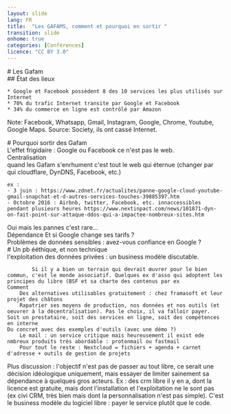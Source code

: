 ```yaml
---
layout: slide
lang: FR
title:  "Les GAFAMS, comment et pourquoi en sortir "
transition: slide
onhome: true
categories: [Conférences]
licence: "CC BY 3.0"
---
```


<section>
  
  <section data-markdown>
    # Les Gafam
  </section>

  <section data-markdown>
  ## État des lieux

    * Google et Facebook possèdent 8 des 10 services les plus utilisés sur Internet
    * 70% du trafic Internet transite par Google et Facebook
    * 34% du commerce en ligne est contrôlé par Amazon

  Note: Facebook, Whatsapp, Gmail, Instagram, Google, Chrome, Youtube, Google Maps. Source: Society, ils ont cassé Internet.
  </section>
  
</section>

<section>

  <section data-markdown>
      # Pourquoi sortir des Gafam
  </section>

  <section data-markdown>
    L'effet frigidaire :
    Google ou Facebook ce n'est pas le web. 
  </section>

  <section data-markdown>
    Centralisation 
  </section>

  <section data-markdown>
    quand les Gafam s'enrhument c'est tout le web qui éternue (changer par qui cloudflare, DynDNS, Facebook, etc.)
    
    ex : 
    - 3 juin : https://www.zdnet.fr/actualites/panne-google-cloud-youtube-gmail-snapchat-et-d-autres-services-touches-39885397.htm
    - Octobre 2016 : Airbnb, twitter, Facebook, etc. innaccessibles pendant plusieurs heures https://www.nextinpact.com/news/101871-dyn-on-fait-point-sur-attaque-ddos-qui-a-impactee-nombreux-sites.htm
    
  </section>

  <section data-markdown>
    Oui mais les pannes c'est rare...
  </section>
  
  <section data-markdown>
    Dépendance
    Et si Google change ses tarifs ? 
  </section>

  <section data-markdown>
    Problèmes de données sensibles : avez-vous confiance en Google ?
  </section>

  <section data-markdown>
    # Un pb ééthique, et non technique
  </section>

  <section data-markdown>
    l'exploitation des données privées : un business modèle discutable. 
  </section>

</section>


            
            Si il y a bien un terrain qui devrait œuvrer pour le bien commun, c'est le monde associatif. Quelques ex d'asso qui adoptent les principes du libre (BSF et sa charte des contenus par ex
    Comment
        Des alternatives utilisables gratuitement : chez framasoft et leur projet des châtons
        Rapatrier ses moyens de production, nos données et nos outils (et oeuvrer à la décentralisation). Pas le choix, il va falloir payer. Soit un prestataire, soit des services en ligne, soit des compétences en interne
    Du concret avec des exemples d'outils (avec une démo ?)
        Le mail : un service critique mais heureusement il exist ede nmbreux produits très abordable : protonmail ou fastmail
        Pour tout le reste : Nextcloud = fichiers + agenda + carnet d'adresse + outils de gestion de projets

Plus discussion : l'objectif n'est pas de passer au tout libre, ce serait une décision idéologique uniquement, mais essayer de limiter sainement sa dépendance à quelques gros acteurs. Ex : des crm libre il y en a, dont la licence est gratuite, mais dont l'installation et l'exploitation ne le sont pas (ex civi CRM, très bien mais dont la personnalisation n'est pas simple). C'est le business modèle du logiciel libre : payer le service plutôt que le code.


